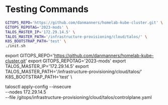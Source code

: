 # Testing Commands

```bash
GITOPS_REPO='https://github.com/danmanners/homelab-kube-cluster.git' \
GITOPS_REPOTAG='2023-mods' \
TALOS_MASTER_IP='172.29.14.5' \
TALOS_MASTER_PATH='/infrastructure-provisioning/cloud/talos/' \
K8S_BOOTSTRAP_PATH='test' \
./init.sh
```

export GITOPS_REPO='https://github.com/danmanners/homelab-kube-cluster.git'
export GITOPS_REPOTAG='2023-mods'
export TALOS_MASTER_IP='172.29.14.5'
export TALOS_MASTER_PATH='/infrastructure-provisioning/cloud/talos/'
K8S_BOOTSTRAP_PATH='test' \

talosctl apply-config --insecure \
  --nodes 172.29.14.5 \
  --file /gitops/infrastructure-provisioning/cloud/talos/controlplane.yaml
